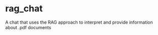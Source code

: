 # rag_chat
A chat that uses the RAG approach to interpret and provide information about .pdf documents
